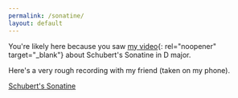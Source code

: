 ```yaml
---
permalink: /sonatine/
layout: default
---
```

You're likely here because you saw [my video](https://www.youtube.com/watch?v=4BRONGp5NWY){: rel="noopener" target="_blank"} about Schubert's Sonatine in D major.

Here's a very rough recording with my friend (taken on my phone).

[Schubert's Sonatine](/assets/uploads/Sonatine_2_extrait.mp3)

